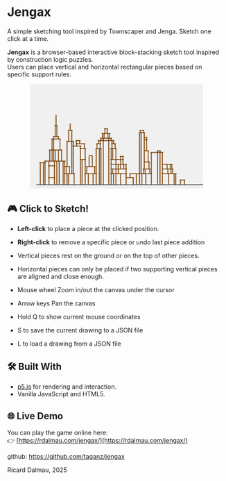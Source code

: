 # Jengax  
A simple sketching tool inspired by Townscaper and Jenga. Sketch one click at a time.

**Jengax** is a browser-based interactive block-stacking sketch tool inspired by construction logic puzzles.  
Users can place vertical and horizontal rectangular pieces based on specific support rules.

<div align="center">
    <img src="assets/readme.png" alt="Gameplay preview" width="400">
</div>

## 🎮 Click to Sketch!

- **Left-click** to place a piece at the clicked position.
- **Right-click** to remove a specific piece or undo last piece addition
- Vertical pieces rest on the ground or on the top of other pieces.
- Horizontal pieces can only be placed if two supporting vertical pieces are aligned and close enough.

- Mouse wheel Zoom in/out the canvas under the cursor
- Arrow keys  Pan the canvas
- Hold Q to show current mouse coordinates
- S to save the current drawing to a JSON file
- L to load a drawing from a JSON file


## 🛠 Built With

- [p5.js](https://p5js.org/) for rendering and interaction.
- Vanilla JavaScript and HTML5.

## 🌐 Live Demo

You can play the game online here:  
👉 [https://rdalmau.com/jengax/](https://rdalmau.com/jengax/)





github: https://github.com/taganz/jengax

Ricard Dalmau, 2025




